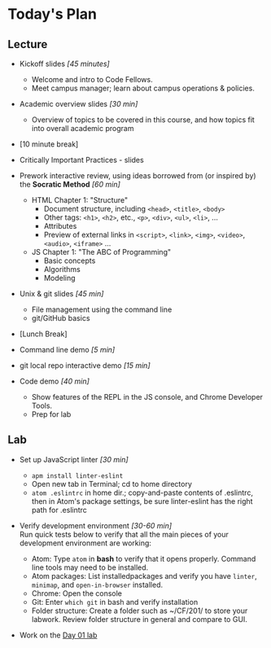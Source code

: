 # Today's Plan

## Lecture
- Kickoff slides *[45 minutes]*
  - Welcome and intro to Code Fellows.
  - Meet campus manager; learn about campus operations &amp; policies.
- Academic overview slides *[30 min]*
  - Overview of topics to be covered in this course, and how topics fit into overall academic program

- [10 minute break]

- Critically Important Practices - slides

- Prework interactive review, using ideas borrowed from (or inspired by) the **Socratic Method** *[60 min]*
  - HTML Chapter 1: "Structure"
    - Document structure, including `<head>`, `<title>`, `<body>`
    - Other tags: `<h1>`, `<h2>`, etc., `<p>`, `<div>`, `<ul>`, `<li>`, ...
    - Attributes
    - Preview of external links in `<script>`, `<link>`, `<img>`, `<video>`, `<audio>`, `<iframe>` ...
  - JS Chapter 1: "The ABC of Programming"
    - Basic concepts
    - Algorithms
    - Modeling

- Unix &amp; git slides *[45 min]*
  - File management using the command line
  - git/GitHub basics

- [Lunch Break]

- Command line demo *[5 min]*
- git local repo interactive demo *[15 min]*
- Code demo *[40 min]*
  - Show features of the REPL in the JS console, and Chrome Developer Tools.
  - Prep for lab

## Lab
- Set up JavaScript linter *[30 min]*
  - `apm install linter-eslint`
  - Open new tab in Terminal; cd to home directory
  - `atom .eslintrc` in home dir.; copy-and-paste contents of .eslintrc, then in Atom's package settings, be sure linter-eslint has the right path for .eslintrc

- Verify development environment *[30-60 min]*<br>
  Run quick tests below to verify that all the main pieces of your development environment are working:
    - Atom: Type `atom` in **bash** to verify that it opens properly. Command line tools may need to be installed.
    - Atom packages: List installedpackages and verify you have `linter`, `minimap`, and `open-in-browser` installed.
    - Chrome: Open the console
    - Git: Enter `which git` in bash and verify installation
    - Folder structure: Create a folder such as ~/CF/201/ to store your labwork. Review folder structure in general and compare to GUI.

- Work on the [Day 01 lab](https://github.com/codefellows/portland-201d3/tree/master/day01_week1_mon/lab)
